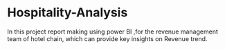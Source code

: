 # Hospitality-Analysis
In this project report making using power BI ,for the revenue management team of hotel chain, which can provide key insights on Revenue trend.
